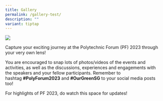 ```yaml
---
title: Gallery
permalink: /gallery-test/
description: ""
variant: tiptap
---
```

![](/images/PF%202023/Gallery/gallery.png)

Capture your exciting journey at the Polytechnic Forum (PF) 2023 through your very own lens!

You are encouraged to snap lots of photos/videos of the events and activities, as well as the discussions, experiences and engagements with the speakers and your fellow participants. Remember to hashtag **#PolyForum2023** and **#OurGreenSG** to your social media posts too!

For highlights of PF 2023, do watch this space for updates!